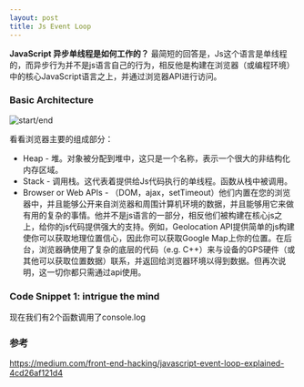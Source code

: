 ```yaml
---
layout: post
title: Js Event Loop
---
```


**JavaScript 异步单线程是如何工作的？** 最简短的回答是，Js这个语言是单线程的，而异步行为并不是js语言自己的行为，相反他是构建在浏览器（或编程环境）中的核心JavaScript语言之上，并通过浏览器API进行访问。

### Basic Architecture
![start/end](https://cdn-images-1.medium.com/max/1455/1*7GXoHZiIUhlKuKGT22gHmA.png)

看看浏览器主要的组成部分：
* Heap - 堆。对象被分配到堆中，这只是一个名称，表示一个很大的非结构化内存区域。
* Stack - 调用栈。这代表着提供给Js代码执行的单线程。函数从栈中被调用。
* Browser or Web APIs - （DOM，ajax，setTimeout）他们内置在您的浏览器中，并且能够公开来自浏览器和周围计算机环境的数据，并且能够用它来做有用的复杂的事情。他并不是js语言的一部分，相反他们被构建在核心js之上，给你的js代码提供强大的支持。例如，Geolocation API提供简单的js构建使你可以获取地理位置信心，因此你可以获取Google Map上你的位置。在后台，浏览器确使用了复杂的底层的代码（e.g. C++）来与设备的GPS硬件（或其他可以获取位置数据）联系，并返回给浏览器环境以得到数据。但再次说明，这一切你都只需通过api使用。

### Code Snippet 1: intrigue the mind
现在我们有2个函数调用了console.log


### 参考
https://medium.com/front-end-hacking/javascript-event-loop-explained-4cd26af121d4